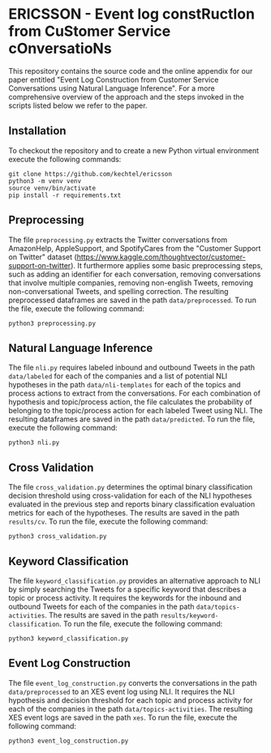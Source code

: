 # ERICSSON - Event log constRuctIon from CuStomer Service cOnversatioNs

This repository contains the source code and the online appendix for our paper entitled "Event Log Construction from Customer Service Conversations using Natural Language Inference". 
For a more comprehensive overview of the approach and the steps invoked in the scripts listed below we refer to the paper.


## Installation

To checkout the repository and to create a new Python virtual environment execute the following commands:

```
git clone https://github.com/kechtel/ericsson
python3 -m venv venv
source venv/bin/activate
pip install -r requirements.txt
```

## Preprocessing 

The file `preprocessing.py` extracts the Twitter conversations from AmazonHelp, AppleSupport, and SpotifyCares from the "Customer Support on Twitter" dataset (https://www.kaggle.com/thoughtvector/customer-support-on-twitter).
It furthermore applies some basic preprocessing steps, such as adding an identifier for each conversation, removing conversations that involve multiple companies, removing non-english Tweets, removing non-conversational Tweets, and spelling correction.
The resulting preprocessed dataframes are saved in the path `data/preprocessed`.
To run the file, execute the following command:

```
python3 preprocessing.py
```

## Natural Language Inference

The file `nli.py` requires labeled inbound and outbound Tweets in the path `data/labeled` for each of the companies and a list of potential NLI hypotheses in the path `data/nli-templates` for each of the topics and process actions to extract from the conversations.
For each combination of hypothesis and topic/process action, the file calculates the probability of belonging to the topic/process action for each labeled Tweet using NLI.
The resulting dataframes are saved in the path `data/predicted`.
To run the file, execute the following command:

```
python3 nli.py
```

## Cross Validation

The file `cross_validation.py` determines the optimal binary classification decision threshold using cross-validation for each of the NLI hypotheses evaluated in the previous step and reports binary classification evaluation metrics for each of the hypotheses.
The results are saved in the path `results/cv`.
To run the file, execute the following command:

```
python3 cross_validation.py
```

## Keyword Classification

The file `keyword_classification.py` provides an alternative approach to NLI by simply searching the Tweets for a specific keyword that describes a topic or process activity.
It requires the keywords for the inbound and outbound Tweets for each of the companies in the path `data/topics-activities`.
The results are saved in the path `results/keyword-classification`.
To run the file, execute the following command:

```
python3 keyword_classification.py
```

## Event Log Construction

The file `event_log_construction.py` converts the conversations in the path `data/preprocessed` to an XES event log using NLI.
It requires the NLI hypothesis and decision threshold for each topic and process activity for each of the companies in the path `data/topics-activities`.
The resulting XES event logs are saved in the path `xes`.
To run the file, execute the following command:

```
python3 event_log_construction.py
```
